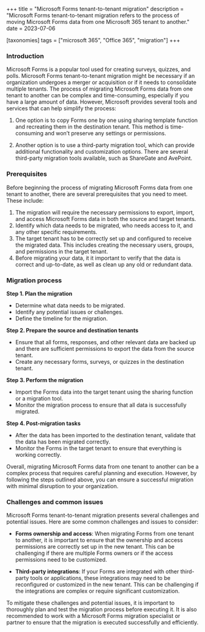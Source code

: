 +++
title = "Microsoft Forms tenant-to-tenant migration"
description = "Microsoft Forms tenant-to-tenant migration refers to the process of moving Microsoft Forms data from one Microsoft 365 tenant to another."
date = 2023-07-06

[taxonomies]
tags = ["microsoft 365", "Office 365", "migration"]
+++

### Introduction 

Microsoft Forms is a popular tool used for creating surveys, quizzes, and polls. Microsoft Forms tenant-to-tenant migration might be necessary if an organization undergoes a merger or acquisition or if it needs to consolidate multiple tenants. The process of migrating Microsoft Forms data from one tenant to another can be complex and time-consuming, especially if you have a large amount of data. However, Microsoft provides several tools and services that can help simplify the process: 

1. One option is to copy Forms one by one using sharing template function and recreating them in the destination tenant. This method is time-consuming and won’t preserve any settings or permissions. 

2. Another option is to use a third-party migration tool, which can provide additional functionality and customization options. There are several third-party migration tools available, such as ShareGate and AvePoint. 

### Prerequisites 

Before beginning the process of migrating Microsoft Forms data from one tenant to another, there are several prerequisites that you need to meet. These include: 

1. The migration will require the necessary permissions to export, import, and access Microsoft Forms data in both the source and target tenants.  
2. Identify which data needs to be migrated, who needs access to it, and any other specific requirements.  
3. The target tenant has to be correctly set up and configured to receive the migrated data. This includes creating the necessary users, groups, and permissions in the target tenant. 
4. Before migrating your data, it it important to verify that the data is correct and up-to-date, as well as clean up any old or redundant data.  

### Migration process 

**Step 1. Plan the migration**  

* Determine what data needs to be migrated. 
* Identify any potential issues or challenges. 
* Define the timeline for the migration. 

**Step 2. Prepare the source and destination tenants**

* Ensure that all forms, responses, and other relevant data are backed up and there are sufficient permissions to export the data from the source tenant.  
* Create any necessary forms, surveys, or quizzes in the destination tenant. 

**Step 3. Perform the migration**

* Import the Forms data into the target tenant using the sharing function or a migration tool. 
* Monitor the migration process to ensure that all data is successfully migrated.   

**Step 4. Post-migration tasks**

* After the data has been imported to the destination tenant, validate that the data has been migrated correctly. 
* Monitor the Forms in the target tenant to ensure that everything is working correctly. 

Overall, migrating Microsoft Forms data from one tenant to another can be a complex process that requires careful planning and execution. However, by following the steps outlined above, you can ensure a successful migration with minimal disruption to your organization. 

### Challenges and common issues 

Microsoft Forms tenant-to-tenant migration presents several challenges and potential issues. Here are some common challenges and issues to consider: 

* **Forms ownership and access**: When migrating Forms from one tenant to another, it is important to ensure that the ownership and access permissions are correctly set up in the new tenant. This can be challenging if there are multiple Forms owners or if the access permissions need to be customized. 

* **Third-party integrations**: If your Forms are integrated with other third-party tools or applications, these integrations may need to be reconfigured or customized in the new tenant. This can be challenging if the integrations are complex or require significant customization. 

To mitigate these challenges and potential issues, it is important to thoroughly plan and test the migration process before executing it. It is also recommended to work with a Microsoft Forms migration specialist or partner to ensure that the migration is executed successfully and efficiently. 
 